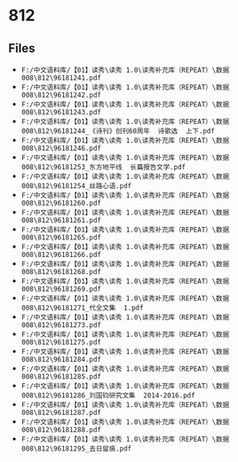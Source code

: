 # 812

## Files

- `F:/中文语料库/【01】读秀\读秀 1.0\读秀补充库（REPEAT）\数据008\812\96181241.pdf`
- `F:/中文语料库/【01】读秀\读秀 1.0\读秀补充库（REPEAT）\数据008\812\96181242.pdf`
- `F:/中文语料库/【01】读秀\读秀 1.0\读秀补充库（REPEAT）\数据008\812\96181243.pdf`
- `F:/中文语料库/【01】读秀\读秀 1.0\读秀补充库（REPEAT）\数据008\812\96181244_《诗刊》创刊60周年  诗歌选  上下.pdf`
- `F:/中文语料库/【01】读秀\读秀 1.0\读秀补充库（REPEAT）\数据008\812\96181246.pdf`
- `F:/中文语料库/【01】读秀\读秀 1.0\读秀补充库（REPEAT）\数据008\812\96181253_东方地平线  长篇报告文学.pdf`
- `F:/中文语料库/【01】读秀\读秀 1.0\读秀补充库（REPEAT）\数据008\812\96181254_丝路心语.pdf`
- `F:/中文语料库/【01】读秀\读秀 1.0\读秀补充库（REPEAT）\数据008\812\96181260.pdf`
- `F:/中文语料库/【01】读秀\读秀 1.0\读秀补充库（REPEAT）\数据008\812\96181261.pdf`
- `F:/中文语料库/【01】读秀\读秀 1.0\读秀补充库（REPEAT）\数据008\812\96181265.pdf`
- `F:/中文语料库/【01】读秀\读秀 1.0\读秀补充库（REPEAT）\数据008\812\96181266.pdf`
- `F:/中文语料库/【01】读秀\读秀 1.0\读秀补充库（REPEAT）\数据008\812\96181268.pdf`
- `F:/中文语料库/【01】读秀\读秀 1.0\读秀补充库（REPEAT）\数据008\812\96181269.pdf`
- `F:/中文语料库/【01】读秀\读秀 1.0\读秀补充库（REPEAT）\数据008\812\96181271_代全文集  1.pdf`
- `F:/中文语料库/【01】读秀\读秀 1.0\读秀补充库（REPEAT）\数据008\812\96181273.pdf`
- `F:/中文语料库/【01】读秀\读秀 1.0\读秀补充库（REPEAT）\数据008\812\96181275.pdf`
- `F:/中文语料库/【01】读秀\读秀 1.0\读秀补充库（REPEAT）\数据008\812\96181284.pdf`
- `F:/中文语料库/【01】读秀\读秀 1.0\读秀补充库（REPEAT）\数据008\812\96181285.pdf`
- `F:/中文语料库/【01】读秀\读秀 1.0\读秀补充库（REPEAT）\数据008\812\96181286_刘国钧研究文集  2014-2016.pdf`
- `F:/中文语料库/【01】读秀\读秀 1.0\读秀补充库（REPEAT）\数据008\812\96181287.pdf`
- `F:/中文语料库/【01】读秀\读秀 1.0\读秀补充库（REPEAT）\数据008\812\96181288.pdf`
- `F:/中文语料库/【01】读秀\读秀 1.0\读秀补充库（REPEAT）\数据008\812\96181295_去日留痕.pdf`
